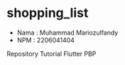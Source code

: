 # shopping_list
- Nama    : Muhammad Mariozulfandy
- NPM     : 2206041404

Repository Tutorial Flutter PBP